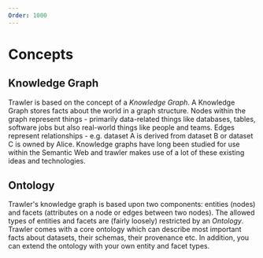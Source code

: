```yaml
---
Order: 1000
---
```

# Concepts
## Knowledge Graph
Trawler is based on the concept of a *Knowledge Graph*. A Knowledge Graph stores
facts about the world in a graph structure. Nodes within the graph represent
things - primarily data-related things like databases, tables, software jobs but
also real-world things like people and teams. Edges represent relationships -
e.g. dataset A is derived from dataset B or dataset C is owned by Alice.
Knowledge graphs have long been studied for use within the Semantic Web and
trawler makes use of a lot of these existing ideas and technologies.

## Ontology
Trawler's knowledge graph is based upon two components: entities (nodes) and
facets (attributes on a node or edges between two nodes). The allowed types of
entities and facets are (fairly loosely) restricted by an *Ontology*. Trawler
comes with a core ontology which can describe most important facts about
datasets, their schemas, their provenance etc. In addition, you can extend the
ontology with your own entity and facet types.

